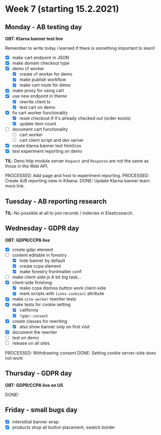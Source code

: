 # Week 7 (starting 15.2.2021)

## Monday - AB testing day

**OBT: Klarna banner test live**

Remember to write today i learned if there is something important to learn!

- [x] make cart endpoint in JSON
- [x] make domain checkout type
- [x] demo cf worker
  - [x] create cf worker for demo
  - [x] make publish workflow
  - [x] make cart route for demo
- [x] make proxy for using cart
- [x] use new endpoint in theme
  - [x] rewrite client ts
  - [x] test cart on demo
- [x] fix cart worker functionality
  - [x] reset checkout if it's already checked out (order exists)
  - [x] update item count
- [ ] document cart functionality
  - [ ] cart worker
  - [ ] cart client script and dev server
- [x] create klarna banner test html/css
- [x] test experiment reporting on demo

**TIL**: Deno http module server `Request` and `Response` are not the same as those in the Web API.

PROCESSED: Add page and host to experiment reporting.
PROCESSED: Create A/B reporting view in Kibana.
DONE: Update Klarna banner learn more link.

## Tuesday - AB reporting research

**TIL**: No possible at all to join records / indecies in Elasticsearch.

## Wednesday - GDPR day

**OBT: GDPR/CCPA live**

- [x] create gdpr element
- [ ] content editable in forestry
  - [x] hide banner by default
  - [x] create ccpa element
  - [x] make forestry frontmatter conf
- [ ] make client-side js
  A bit big task...
- [x] client-side finishing
  - [x] make ccpa dismiss button work client-side
  - [x] mark scripts with `[uses-cookies]` attribute
- [x] make `site-worker` rewriter tests
- [x] make tests for cookie setting
  - [x] california
  - [x] `?gdpr-consent`
- [x] create classes for rewriting
  - [x] also show banner only on first visit
- [x] document the rewriter
- [ ] test on demo
- [ ] release on all sites

PROCESSED: Withdrawing consent
DONE: Setting cookie server-side does not work

## Thursday - GDPR day

**OBT: GDPR/CCPA live on US**

DONE!

## Friday - small bugs day

- [x] interstitial banner wrap
- [x] products shop all button placement, swatch border

